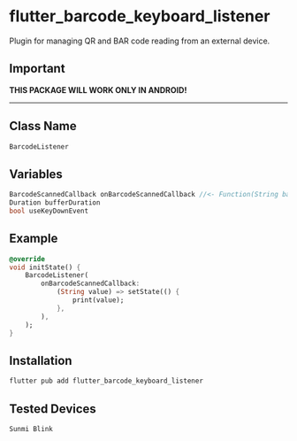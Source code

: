 # flutter_barcode_keyboard_listener

Plugin for managing QR and BAR code reading from an external device.

## Important

**THIS PACKAGE WILL WORK ONLY IN ANDROID!**

---

## Class Name

```dart
BarcodeListener
```

## Variables

```dart
BarcodeScannedCallback onBarcodeScannedCallback //<- Function(String barcode)
Duration bufferDuration
bool useKeyDownEvent
```

## Example

```dart
@override
void initState() {
    BarcodeListener(
        onBarcodeScannedCallback:
            (String value) => setState(() {
                print(value);
            },
        ),
    );
}
```

## Installation

```bash
flutter pub add flutter_barcode_keyboard_listener
```

## Tested Devices

```bash
Sunmi Blink
```
